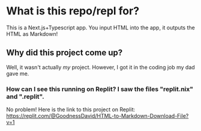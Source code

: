 # What is this repo/repl for?

This is a Next.js+Typescript app. You input HTML into the app, it outputs the HTML as Markdown!

## Why did this project come up?

Well, it wasn't actually *my* project. However, I got it in the coding job my dad gave me.

### How can I see this running on Replit? I saw the files "replit.nix" and ".replit".

No problem! Here is the link to this project on Replit:
https://replit.com/@GoodnessDavid/HTML-to-Markdown-Download-File?v=1